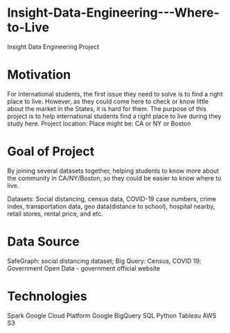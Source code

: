 # Insight-Data-Engineering---Where-to-Live
Insight Data Engineering Project

# Motivation
For international students, the first issue they need to solve is to find a right place to live. However, as they could come here to check or know little about the market in the States, it is hard for them. The purpose of this project is to help international students find a right place to live during they study here.
Project location: Place might be: CA or NY or Boston

# Goal of Project
By joining several datasets together, helping students to know more about the community in CA/NY/Boston, so they could be easier to know where to live.

Datasets: Social distancing, census data, COVID-19 case numbers, crime index, transportation data,  geo data(distance to school), hospital nearby, retail stores, rental price, and etc.

# Data Source
SafeGraph: social distancing dataset;
Big Query: Census, COVID 19;
Government Open Data - government official website

# Technologies
Spark
Google Cloud Platform
Google BigQuery
SQL
Python
Tableau
AWS
S3
